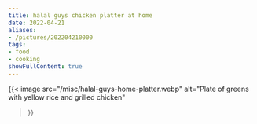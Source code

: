 ```yaml
---
title: halal guys chicken platter at home
date: 2022-04-21
aliases:
- /pictures/202204210000
tags:
- food
- cooking
showFullContent: true
---
```


{{<
  image
  src="/misc/halal-guys-home-platter.webp"
  alt="Plate of greens with yellow rice and grilled chicken"
>}}
